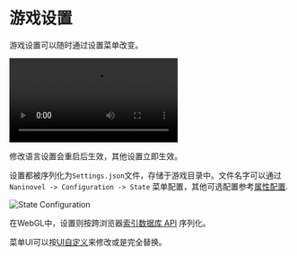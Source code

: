 # 游戏设置

游戏设置可以随时通过设置菜单改变。


![](https://i.gyazo.com/8ef1044cb0b8429298af05e6275ff14d.mp4)

修改语言设置会重启后生效，其他设置立即生效。

设置都被序列化为`Settings.json`文件，存储于游戏目录中。文件名字可以通过`Naninovel -> Configuration -> State` 菜单配置，其他可选配置参考[属性配置](/zh/guide/configuration#保存状态).


![State Configuration](https://i.gyazo.com/606bb86f6cac2cc2275ca8912f2e6d17.png)

在WebGL中，设置则按跨浏览器[索引数据库 API](https://en.wikipedia.org/wiki/Indexed_Database_API) 序列化。

菜单UI可以按[UI自定义](/zh/guide/user-interface#UI自定义)来修改或是完全替换。
